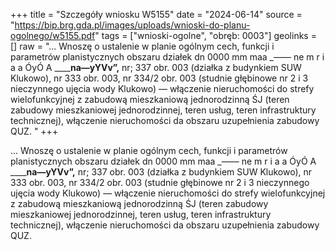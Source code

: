 +++
title = "Szczegóły wniosku W5155"
date = "2024-06-14"
source = "https://bip.brg.gda.pl/images/uploads/wnioski-do-planu-ogolnego/w5155.pdf"
tags = ["wnioski-ogolne", "obręb: 0003"]
geolinks = []
raw = "... Wnoszę o ustalenie w planie ogólnym cech, funkcji i parametrów planistycznych obszaru działek dn  0000 mm maa _—— ne m r i a a ÓyÓ A ______na—yYVv”,__ nr; 337 obr. 003 (działka z budynkiem SUW Klukowo), nr 333 obr. 003, nr 334/2 obr. 003 (studnie głębinowe nr 2 i 3 nieczynnego ujęcia wody Klukowo) — włączenie nieruchomości do strefy wielofunkcyjnej z zabudową mieszkaniową jednorodzinną ŚJ (teren zabudowy mieszkaniowej jednorodzinnej, teren usług, teren infrastruktury technicznej), włączenie nieruchomości da obszaru uzupełnienia zabudowy QUZ. "
+++

... Wnoszę o ustalenie w planie ogólnym cech, funkcji i parametrów planistycznych obszaru działek
dn 
0000 mm maa _—— ne m r i a a ÓyÓ A ______na—yYVv”,__
nr; 337 obr. 003 (działka z budynkiem SUW Klukowo), nr 333 obr. 003, nr 334/2 obr. 003 (studnie głębinowe nr
2 i 3 nieczynnego ujęcia wody Klukowo) — włączenie nieruchomości do strefy wielofunkcyjnej z zabudową
mieszkaniową jednorodzinną ŚJ (teren zabudowy mieszkaniowej jednorodzinnej, teren usług, teren
infrastruktury technicznej), włączenie nieruchomości da obszaru uzupełnienia zabudowy QUZ.



